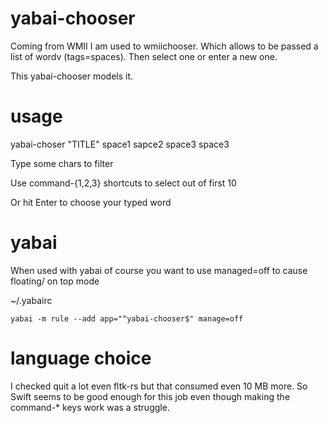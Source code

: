 yabai-chooser
=============

Coming from WMII I am used to wmiichooser.
Which allows to be passed a list of wordv (tags=spaces).
Then select one or enter a new one.

This yabai-chooser models it.

usage
=====
yabai-choser "TITLE" space1 sapce2 space3 space3

Type some chars to filter

Use command-{1,2,3} shortcuts to select out of first 10

Or hit Enter to choose your typed word

yabai
=====
When used with yabai of course you want to use managed=off to cause floating/
on top mode

~/.yabairc
```
yabai -m rule --add app="^yabai-chooser$" manage=off
```

language choice
===============
I checked quit a lot even fltk-rs but that consumed even 10 MB more.
So Swift seems to be good enough for this job even though making the command-*
keys work was a struggle.
